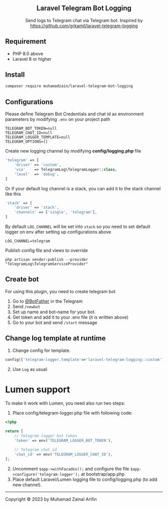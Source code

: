 <h2 align="center">Laravel Telegram Bot Logging</h2>
<p align="center">Send logs to Telegram chat via Telegram bot. Inspired by <a href="https://github.com/grkamil/laravel-telegram-logging"> https://github.com/grkamil/laravel-telegram-logging</a></p>

## Requirement

- PHP 8.0 above
- Laravel 8 or higher

## Install

```bash
composer require muhamadzain/laravel-telegram-bot-logging
```

## Configurations

Please define Telegram Bot Credentials and chat id as environment parameters by modifying `.env` on your project path

```dotenv
TELEGRAM_BOT_TOKEN=null
TELEGRAM_CHAT_ID=null
TELEGRAM_LOGGER_TEMPLATE=null
TELEGRAM_OPTIONS=[]
```

Create new logging channel by modifying **config/logging.php** file

```php
'telegram' => [
    'driver' => 'custom',
    'via'    => TelegramLog\TelegramLogger::class,
    'level'  => 'debug',
]
```

Or if your default log channel is a stack, you can add it to the stack channel like this

```php
'stack' => [
    'driver' => 'stack',
    'channels' => ['single', 'telegram'],
]
```

By default `LOG_CHANNEL` will be set into `stack` so you need to set default logger on env after setting up configurations above

```dotenv
LOG_CHANNEL=telegram
```

Publish config file and views to override

```shell
php artisan vendor:publish --provider "TelegramLog\TelegramServiceProvider"
```

## Create bot

For using this plugin, you need to create telegram bot

1. Go to [@BotFather](https://t.me/botfather) in the Telegram
2. Send `/newbot`
3. Set up name and bot-name for your bot.
4. Get token and add it to your .env file (it is written above)
5. Go to your bot and send `/start` message

## Change log template at runtime

1. Change config for template.

```php
config(['telegram-logger.template'=>'laravel-telegram-logging::custom'])
```

2. Use `Log` as usual

# Lumen support

To make it work with Lumen, you need also run two steps:

1. Place config/telegram-logger.php file with following code:

```php
<?php

return [
    // Telegram logger bot token
    'token' => env('TELEGRAM_LOGGER_BOT_TOKEN'),

    // Telegram chat id
    'chat_id' => env('TELEGRAM_LOGGER_CHAT_ID'),
];
```

2. Uncomment `$app->withFacades();` and configure the file `$app->configure('telegram-logger');` at bootstrap/app.php
3. Place default Laravel/Lumen logging file to config/logging.php (to add new channel).

---

Copyright © 2023 by Muhamad Zainal Arifin
